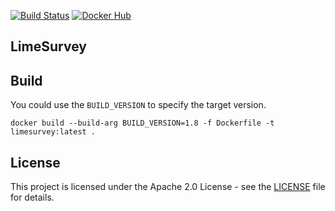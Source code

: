 [![Build Status](https://drone.owncloud.com/api/badges/owncloud-ops/limesurvey/status.svg)](https://drone.owncloud.com/owncloud-ops/limesurvey)
[![Docker Hub](https://img.shields.io/badge/docker-latest-blue.svg?logo=docker&logoColor=white)](https://hub.docker.com/r/owncloudops/limesurvey)

## LimeSurvey

## Build

You could use the `BUILD_VERSION` to specify the target version.

```Shell
docker build --build-arg BUILD_VERSION=1.8 -f Dockerfile -t limesurvey:latest .
```

## License

This project is licensed under the Apache 2.0 License - see the [LICENSE](https://github.com/owncloud-ops/limesurvey/blob/master/LICENSE) file for details.